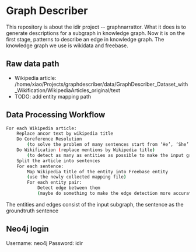 # Graph Describer

This repository is about the idir project -- graphnarrattor. What it does is to generate descriptions for a subgraph in knowledge graph.
Now it is on the first stage, patterns to describe an edge in knowledge graph.
The knowledge graph we use is wikidata and freebase.

## Raw data path

- Wikipedia article: /home/xiao/Projects/graphdescriber/data/GraphDescriber_Dataset_with_Wikification/WikipediaArticles_original/text
- TODO: add entity mapping path

## Data Processing Workflow

``` sh
For each Wikipedia article:
    Replace ancor text by wikipedia title
    Do Coreference Resolution  
        (to solve the problem of many sentences start from ‘He’, ‘She’ .)
    Do Wikification (replace mentions by Wikipedia title)
        (to detect as many as entities as possible to make the input graph and groundtruth sentence more matched.)
    Split the article into sentences
    For each sentence:
        Map Wikipedia title of the entity into Freebase entity
        (use the newly collected mapping file)
        For each entity pair:
            Detect edge between them
            (maybe do something to make the edge detection more accurate)
```

The entities and edges consist of the input subgraph, the sentence as the groundtruth sentence 

## Neo4j login
Username: neo4j
Password: idir
